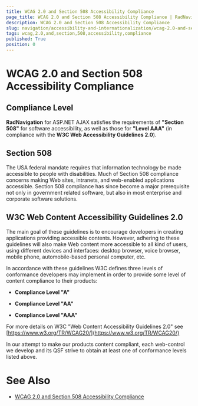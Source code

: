 ```yaml
---
title: WCAG 2.0 and Section 508 Accessibility Compliance
page_title: WCAG 2.0 and Section 508 Accessibility Compliance | RadNavigation for ASP.NET AJAX Documentation
description: WCAG 2.0 and Section 508 Accessibility Compliance
slug: navigation/accessibility-and-internationalization/wcag-2.0-and-section-508-accessibility-compliance
tags: wcag,2.0,and,section,508,accessibility,compliance
published: True
position: 0
---
```


# WCAG 2.0 and Section 508 Accessibility Compliance



## Compliance Level

**RadNavigation** for ASP.NET AJAX satisfies the requirements of **"Section 508"** for software accessibility, as well as those for **"Level AAA"** (in compliance with the **W3C Web Accessibility Guidelines 2.0**).

## Section 508

The USA federal mandate requires that information technology be made accessible to people with disabilities. Much of Section 508 compliance concerns making Web sites, intranets, and web-enabled applications accessible. Section 508 compliance has since become a major prerequisite not only in government related software, but also in most enterprise and corporate software solutions.

## W3C Web Content Accessibility Guidelines 2.0

The main goal of these guidelines is to encourage developers in creating applications providing accessible contents. However, adhering to these guidelines will also make Web content more accessible to all kind of users, using different devices and interfaces: desktop browser, voice browser, mobile phone, automobile-based personal computer, etc.



In accordance with these guidelines W3C defines three levels of conformance developers may implement in order to provide some level of content compliance to their products:

* **Compliance Level "A"**

* **Compliance Level "AA"**

* **Compliance Level "AAA"**



For more details on W3C "Web Content Accessibility Guidelines 2.0" see [https://www.w3.org/TR/WCAG20/](https://www.w3.org/TR/WCAG20/)

In our attempt to make our products content compliant, each web-control we develop and its QSF strive to obtain at least one of conformance levels listed above.

# See Also

 * [WCAG 2.0 and Section 508 Accessibility Compliance](https://demos.telerik.com/aspnet-ajax-beta/wizard/accessibility-and-internationalization/accessibility-compliance/defaultcs.aspx)
